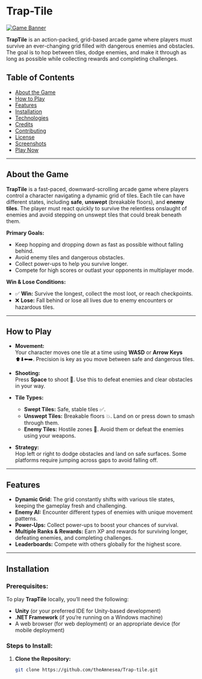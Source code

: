 # **Trap-Tile**

[![Game Banner](https://via.placeholder.com/800x300)](https://github.com/theAmnesea/Trap-tile)

**TrapTile** is an action-packed, grid-based arcade game where players must survive an ever-changing grid filled with dangerous enemies and obstacles. The goal is to hop between tiles, dodge enemies, and make it through as long as possible while collecting rewards and completing challenges. 

## **Table of Contents**

- [About the Game](#about-the-game)
- [How to Play](#how-to-play)
- [Features](#features)
- [Installation](#installation)
- [Technologies](#technologies)
- [Credits](#credits)
- [Contributing](#contributing)
- [License](#license)
- [Screenshots](#screenshots)
- [Play Now](#play-now)

---

## **About the Game**

**TrapTile** is a fast-paced, downward-scrolling arcade game where players control a character navigating a dynamic grid of tiles. Each tile can have different states, including **safe**, **unswept** (breakable floors), and **enemy tiles**. The player must react quickly to survive the relentless onslaught of enemies and avoid stepping on unswept tiles that could break beneath them.

**Primary Goals:**
- Keep hopping and dropping down as fast as possible without falling behind.
- Avoid enemy tiles and dangerous obstacles.
- Collect power-ups to help you survive longer.
- Compete for high scores or outlast your opponents in multiplayer mode.

**Win & Lose Conditions:**
- ✅ **Win:** Survive the longest, collect the most loot, or reach checkpoints.
- ❌ **Lose:** Fall behind or lose all lives due to enemy encounters or hazardous tiles.

---

## **How to Play**

- **Movement:**  
  Your character moves one tile at a time using **WASD** or **Arrow Keys** ⬆️⬇️⬅️➡️. Precision is key as you move between safe and dangerous tiles.

- **Shooting:**  
  Press **Space** to shoot 🔫. Use this to defeat enemies and clear obstacles in your way.

- **Tile Types:**  
  - **Swept Tiles:** Safe, stable tiles ✅.
  - **Unswept Tiles:** Breakable floors 💥. Land on or press down to smash through them.
  - **Enemy Tiles:** Hostile zones 👾. Avoid them or defeat the enemies using your weapons.

- **Strategy:**  
  Hop left or right to dodge obstacles and land on safe surfaces. Some platforms require jumping across gaps to avoid falling off.

---

## **Features**

- **Dynamic Grid:** The grid constantly shifts with various tile states, keeping the gameplay fresh and challenging.
- **Enemy AI:** Encounter different types of enemies with unique movement patterns.
- **Power-Ups:** Collect power-ups to boost your chances of survival.
- **Multiple Ranks & Rewards:** Earn XP and rewards for surviving longer, defeating enemies, and completing challenges.
- **Leaderboards:** Compete with others globally for the highest score.

---

## **Installation**

### **Prerequisites:**

To play **TrapTile** locally, you’ll need the following:

- **Unity** (or your preferred IDE for Unity-based development)
- **.NET Framework** (if you’re running on a Windows machine)
- A web browser (for web deployment) or an appropriate device (for mobile deployment)

### **Steps to Install:**

1. **Clone the Repository:**
   ```bash
   git clone https://github.com/theAmnesea/Trap-tile.git
